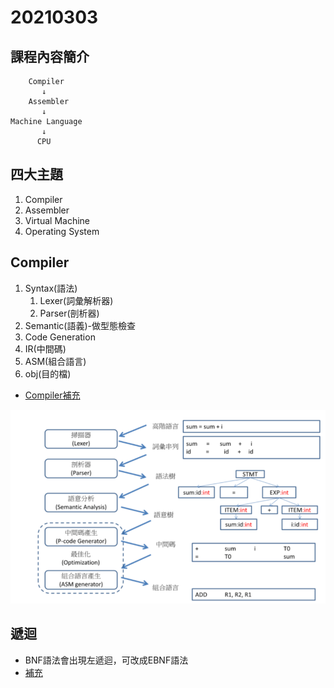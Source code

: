 # 20210303
## 課程內容簡介     
        Compiler
           ↓ 
        Assembler
           ↓     
    Machine Language
           ↓
          CPU

## 四大主題
1. Compiler
2. Assembler
3. Virtual Machine
4. Operating System

## Compiler
1. Syntax(語法)
    1. Lexer(詞彙解析器)
    2. Parser(剖析器)
2. Semantic(語義)-做型態檢查
3. Code Generation
4. IR(中間碼)
5. ASM(組合語言)
6. obj(目的檔)
* [Compiler補充](http://programmermedia.org/root/%E9%99%B3%E9%8D%BE%E8%AA%A0/%E8%AA%B2%E7%A8%8B/%E7%B3%BB%E7%B5%B1%E7%A8%8B%E5%BC%8F/03-compiler/%E7%B7%A8%E8%AD%AF%E5%99%A8%E7%B0%A1%E4%BB%8B.md)

![picture](https://github.com/victor0520/sp109b/blob/main/note/bitmap/compiler.png)

## 遞迴
* BNF語法會出現左遞迴，可改成EBNF語法
* [補充](http://programmermedia.org/root/%E9%99%B3%E9%8D%BE%E8%AA%A0/%E8%AA%B2%E7%A8%8B/%E7%B3%BB%E7%B5%B1%E7%A8%8B%E5%BC%8F/03-compiler/%E9%AB%98%E9%9A%8E%E8%AA%9E%E8%A8%80%E7%9A%84%E8%AA%9E%E6%B3%95.md)